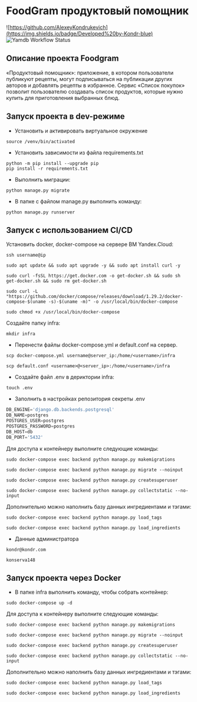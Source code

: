 # FoodGram продуктовый помощник
![https://github.com/AlexeyKondrukevich](https://img.shields.io/badge/Developed%20by-Kondr-blue) 
![Yamdb Workflow Status](https://github.com/AlexeyKondrukevich/foodgram-project-react/actions/workflows/foodgram_workflow.yml/badge.svg?branch=master&event=push)

## Описание проекта Foodgram
«Продуктовый помощник»: приложение, в котором пользователи публикуют рецепты, могут подписываться на публикации других авторов и добавлять рецепты в избранное. Сервис «Список покупок» позволит пользователю создавать список продуктов, которые нужно купить для приготовления выбранных блюд.


## Запуск проекта в dev-режиме

- Установить и активировать виртуальное окружение

```
source /venv/bin/activated
```

- Установить зависимости из файла requirements.txt

```
python -m pip install --upgrade pip
pip install -r requirements.txt
```

- Выполнить миграции:

```
python manage.py migrate
```

- В папке с файлом manage.py выполнить команду:
```
python manage.py runserver
```

## Запуск с использованием CI/CD

Установить docker, docker-compose на сервере ВМ Yandex.Cloud:
```
ssh username@ip
```
```
sudo apt update && sudo apt upgrade -y && sudo apt install curl -y
```
```
sudo curl -fsSL https://get.docker.com -o get-docker.sh && sudo sh get-docker.sh && sudo rm get-docker.sh
```
```
sudo curl -L "https://github.com/docker/compose/releases/download/1.29.2/docker-compose-$(uname -s)-$(uname -m)" -o /usr/local/bin/docker-compose
```
```
sudo chmod +x /usr/local/bin/docker-compose
```

Создайте папку infra:

```
mkdir infra
```
- Перенести файлы docker-compose.yml и default.conf на сервер.

```
scp docker-compose.yml username@server_ip:/home/<username>/infra
```
```
scp default.conf <username>@<server_ip>:/home/<username>/infra
```
- Создайте файл .env в дериктории infra:

```
touch .env
```
- Заполнить в настройках репозитория секреты .env

```python
DB_ENGINE='django.db.backends.postgresql'
DB_NAME=postgres
POSTGRES_USER=postgres
POSTGRES_PASSWORD=postgres
DB_HOST=db
DB_PORT='5432'
```

Для доступа к контейнеру выполните следующие команды:

```
sudo docker-compose exec backend python manage.py makemigrations
```
```
sudo docker-compose exec backend python manage.py migrate --noinput
```
```
sudo docker-compose exec backend python manage.py createsuperuser
```
```
sudo docker-compose exec backend python manage.py collectstatic --no-input
```

Дополнительно можно наполнить базу данных ингредиентами и тэгами:

```
sudo docker-compose exec backend python manage.py load_tags
```
```
sudo docker-compose exec backend python manage.py load_ingredients
```


- Данные администратора

```
kondr@kondr.com
```
```
konserva148
```

## Запуск проекта через Docker
- В папке infra выполнить команду, чтобы собрать контейнер:

```
sudo docker-compose up -d
```

Для доступа к контейнеру выполните следующие команды:

```
sudo docker-compose exec backend python manage.py makemigrations
```
```
sudo docker-compose exec backend python manage.py migrate --noinput
```
```
sudo docker-compose exec backend python manage.py createsuperuser
```
```
sudo docker-compose exec backend python manage.py collectstatic --no-input
```

Дополнительно можно наполнить базу данных ингредиентами и тэгами:

```
sudo docker-compose exec backend python manage.py load_tags
```
```
sudo docker-compose exec backend python manage.py load_ingredients
```


